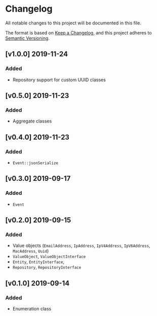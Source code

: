 # Changelog
All notable changes to this project will be documented in this file.

The format is based on [Keep a Changelog](https://keepachangelog.com/en/1.0.0/),
and this project adheres to [Semantic Versioning](https://semver.org/spec/v2.0.0.html).

## [v1.0.0] 2019-11-24
### Added
- Repository support for custom UUID classes

## [v0.5.0] 2019-11-23
### Added
- Aggregate classes

## [v0.4.0] 2019-11-23
### Added
- ```Event::jsonSerialize```

## [v0.3.0] 2019-09-17
### Added
- ```Event```

## [v0.2.0] 2019-09-15
### Added
- Value objects (```EmailAddress```, ```IpAddress```, ```IpV4Address```, ```IpV6Address```, ```MacAddress```, ```Uuid```)
- ```ValueObject```, ```ValueObjectInterface```
- ```Entity```, ```EntityInterface```, 
- ```Repository```, ```RepositoryInterface```

## [v0.1.0] 2019-09-14
### Added
- Enumeration class

